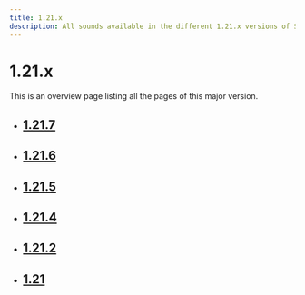 ```yaml
---
title: 1.21.x
description: All sounds available in the different 1.21.x versions of Spigot.
---
```


# 1.21.x

This is an overview page listing all the pages of this major version.

<div class="grid cards" markdown>

- ## [1.21.7](1.21.7.md)
- ## [1.21.6](1.21.6.md)
- ## [1.21.5](1.21.5.md)
- ## [1.21.4](1.21.4.md)
- ## [1.21.2](1.21.2.md)
- ## [1.21](1.21.md)

</div>